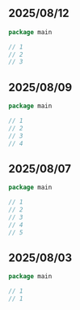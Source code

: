 ## 2025/08/12

```go
package main

// 1
// 2
// 3
```

## 2025/08/09

```go
package main

// 1
// 2
// 3
// 4
```

## 2025/08/07

```go
package main

// 1
// 2
// 3
// 4
// 5
```

## 2025/08/03

```go
package main

// 1
// 1
```
